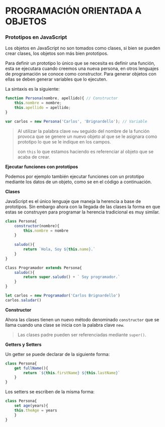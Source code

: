 # PROGRAMACIÓN ORIENTADA A OBJETOS



### Prototipos en JavaScript

Los objetos en JavaScript no son tomados como clases, si bien se pueden crear clases, los objetos son más bien prototipos.

Para definir un prototipo lo único que se necesita es definir una función, esta se ejecutara cuando creemos una nueva persona, en otros lenguajes de programación se conoce como constructor. Para generar objetos con ellas se deben generar variables que lo ejecuten.

La sintaxis es la siguiente:

```javascript
function Persona(nombre, apellido){ // Constructor
    this.nombre = nombre;
    this.apellido = apellido;
}

var carlos = new Persona('Carlos', 'Brignardello'); // Variable
```

> Al utilizar la palabra clave `new` seguido del nombre de la función provoca que se genere un nuevo objeto al que se le asignara como prototipo lo que se le indique en los campos.
>
> con `this` lo que estamos haciendo es referenciar al objeto que se acaba de crear.

**Ejecutar funciones con prototipos**

Podemos por ejemplo también ejecutar funciones con un prototipo mediante los datos de un objeto, como se en el código a continuación.



**Clases**

JavaScript es el único lenguaje que maneja la herencia a base de prototipos. Sin embargo ahora con la llegada de las clases la forma en que estas se construyen para programar la herencia tradicional es muy similar.

```js
class Persona{
	constructor(nombre){
		this.nombre = nombre
	}
	
	saludo(){
		return `Hola, Soy ${this.name}.`
	}
}
```

```js
Class Programador extends Persona{
    saludo(){
        return super.saludo() + ` Soy programador.`
    }
}

let carlos = new Programador('Carlos Brignardello')
carlos.saludar()
```



**Constructor**

Ahora las clases tienen un nuevo método denominado `constructor` que se llama cuando una clase se inicia con la palabra clave `new`.

> Las clases padre pueden ser referenciadas mediante `super()`.



**Getters y Setters**

Un getter se puede declarar de la siguiente forma:

```js
class Persona{
    get fullName(){
        return `${this.firstName} ${this.lastName}`
    }
}
```

Los setters se escriben de la misma forma:

```js
class Persona{
	set age(years){
	this.theAge = years
	}
}
```

